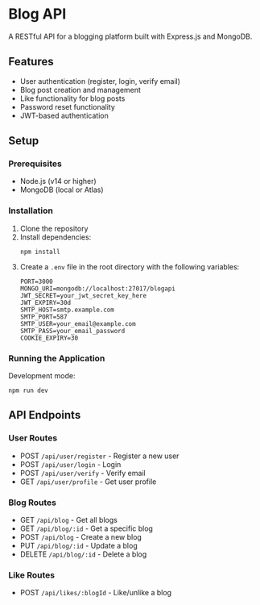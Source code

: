 # Blog API

A RESTful API for a blogging platform built with Express.js and MongoDB.

## Features

- User authentication (register, login, verify email)
- Blog post creation and management
- Like functionality for blog posts
- Password reset functionality
- JWT-based authentication

## Setup

### Prerequisites

- Node.js (v14 or higher)
- MongoDB (local or Atlas)

### Installation

1. Clone the repository
2. Install dependencies:
   ```
   npm install
   ```
3. Create a `.env` file in the root directory with the following variables:
   ```
   PORT=3000
   MONGO_URI=mongodb://localhost:27017/blogapi
   JWT_SECRET=your_jwt_secret_key_here
   JWT_EXPIRY=30d
   SMTP_HOST=smtp.example.com
   SMTP_PORT=587
   SMTP_USER=your_email@example.com
   SMTP_PASS=your_email_password
   COOKIE_EXPIRY=30
   ```

### Running the Application

Development mode:
```
npm run dev
```

## API Endpoints

### User Routes
- POST `/api/user/register` - Register a new user
- POST `/api/user/login` - Login
- POST `/api/user/verify` - Verify email
- GET `/api/user/profile` - Get user profile

### Blog Routes
- GET `/api/blog` - Get all blogs
- GET `/api/blog/:id` - Get a specific blog
- POST `/api/blog` - Create a new blog
- PUT `/api/blog/:id` - Update a blog
- DELETE `/api/blog/:id` - Delete a blog

### Like Routes
- POST `/api/likes/:blogId` - Like/unlike a blog 